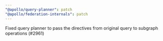 ```yaml
---
"@apollo/query-planner": patch
"@apollo/federation-internals": patch
---
```


Fixed query planner to pass the directives from original query to subgraph operations (#2961)
